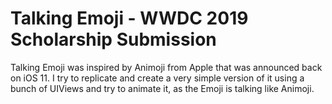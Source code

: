 # Talking Emoji - WWDC 2019 Scholarship Submission

Talking Emoji was inspired by Animoji from Apple that was announced back on iOS 11.
I try to replicate and create a very simple version of it using a bunch of UIViews and try to animate it, as the Emoji is talking like Animoji.
